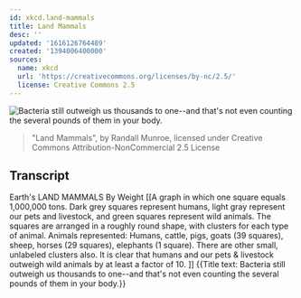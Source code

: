 ```yaml
---
id: xkcd.land-mammals
title: Land Mammals
desc: ''
updated: '1616126764489'
created: '1394006400000'
sources:
  name: xkcd
  url: 'https://creativecommons.org/licenses/by-nc/2.5/'
  license: Creative Commons 2.5
---
```

![Bacteria still outweigh us thousands to one--and that's not even counting the several pounds of them in your body.](https://imgs.xkcd.com/comics/land_mammals.png)
> "Land Mammals", by Randall Munroe, licensed under Creative Commons Attribution-NonCommercial 2.5 License

## Transcript
Earth's LAND MAMMALS By Weight
[[A graph in which one square equals 1,000,000 tons. Dark grey squares represent humans, light gray represent our pets and livestock, and green squares represent wild animals. The squares are arranged in a roughly round shape, with clusters for each type of animal. 
Animals represented: Humans, cattle, pigs, goats (39 squares), sheep, horses (29 squares), elephants (1 square). There are other small, unlabeled clusters also. It is clear that humans and our pets & livestock outweigh wild animals by at least a factor of 10. ]]
{{Title text: Bacteria still outweigh us thousands to one--and that's not even counting the several pounds of them in your body.}}
